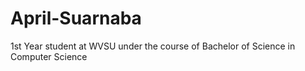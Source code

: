 # April-Suarnaba
1st Year student at WVSU under the course of Bachelor of Science in Computer Science
